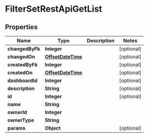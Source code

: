 # FilterSetRestApiGetList

## Properties
Name | Type | Description | Notes
------------ | ------------- | ------------- | -------------
**changedByFk** | **Integer** |  |  [optional]
**changedOn** | [**OffsetDateTime**](OffsetDateTime.md) |  |  [optional]
**createdByFk** | **Integer** |  |  [optional]
**createdOn** | [**OffsetDateTime**](OffsetDateTime.md) |  |  [optional]
**dashboardId** | **Integer** |  |  [optional]
**description** | **String** |  |  [optional]
**id** | **Integer** |  |  [optional]
**name** | **String** |  | 
**ownerId** | **Integer** |  | 
**ownerType** | **String** |  | 
**params** | **Object** |  |  [optional]
